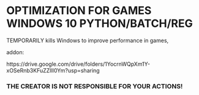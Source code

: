 # OPTIMIZATION FOR GAMES WINDOWS 10 PYTHON/BATCH/REG
<p>TEMPORARILY kills Windows to improve performance in games,</p>
<p>addon:</p>
<p>https://drive.google.com/drive/folders/1YocrnWQpXm1Y-xOSeRnb3KFuZZIIl0Ym?usp=sharing</p>
<p><h3>THE CREATOR IS NOT RESPONSIBLE FOR YOUR ACTIONS!</h3></p>
